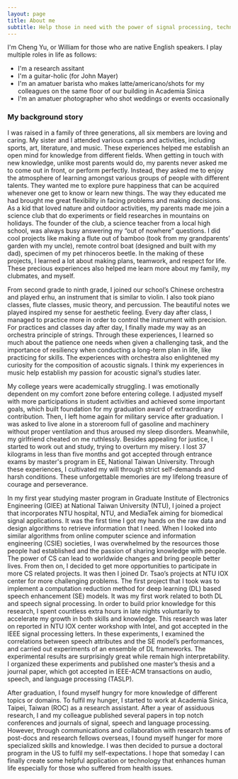 ```yaml
---
layout: page
title: About me
subtitle: Help those in need with the power of signal processing, technologies, and passion.
---
```


I'm Cheng Yu, or William for those who are native English speakers. I play multiple roles in life as follows:

- I'm a research assitant
- I'm a guitar-holic (for John Mayer)
- I'm an amatuer barista who makes latte/americano/shots for my colleagues on the same floor of our building in Academia Sinica
- I'm an amatuer photographer who shot weddings or events occasionally

### My background story

I was raised in a family of three generations, all six members are loving and caring. My sister and I attended various camps and activities, including sports, art, literature, and music. These experiences helped me establish an open mind for knowledge from different fields. When getting in touch with new knowledge, unlike most parents would do, my parents never asked me to come out in front, or perform perfectly. Instead, they asked me to enjoy the atmosphere of learning amongst various groups of people with different talents. They wanted me to explore pure happiness that can be acquired whenever one get to know or learn new things. The way they educated me had brought me great flexibility in facing problems and making decisions.
  As a kid that loved nature and outdoor activities, my parents made me join a science club that do experiments or field researches in mountains on holidays. The founder of the club, a science teacher from a local high school, was always busy answering my “out of nowhere” questions. I did cool projects like making a flute out of bamboo (took from my grandparents’ garden with my uncle), remote control boat (designed and built with my dad), specimen of my pet rhinoceros beetle. In the making of these projects, I learned a lot about making plans, teamwork, and respect for life. These precious experiences also helped me learn more about my family, my clubmates, and myself.
  
  From second grade to ninth grade, I joined our school’s Chinese orchestra and played erhu, an instrument that is similar to violin. I also took piano classes, flute classes, music theory, and percussion. The beautiful notes we played inspired my sense for aesthetic feeling. Every day after class, I managed to practice more in order to control the instrument with precision. For practices and classes day after day, I finally made my way as an orchestra principle of strings. Through these experiences, I learned so much about the patience one needs when given a challenging task, and the importance of resiliency when conducting a long-term plan in life, like practicing for skills. The experiences with orchestra also enlightened my curiosity for the composition of acoustic signals. I think my experiences in music help establish my passion for acoustic signal’s studies later.
  
  My college years were academically struggling. I was emotionally dependent on my comfort zone before entering college. I adjusted myself with more participations in student activities and achieved some important goals, which built foundation for my graduation award of extraordinary contribution. Then, I left home again for military service after graduation. I was asked to live alone in a storeroom full of gasoline and machinery without proper ventilation and thus aroused my sleep disorders. Meanwhile, my girlfriend cheated on me ruthlessly. Besides appealing for justice, I started to work out and study, trying to overturn my misery. I lost 37 kilograms in less than five months and got accepted through entrance exams by master's program in EE, National Taiwan University. Through these experiences, I cultivated my will through strict self-demands and harsh conditions. These unforgettable memories are my lifelong treasure of courage and perseverance.
  
  In my first year studying master program in Graduate Institute of Electronics Engineering (GIEE) at National Taiwan University (NTU), I joined a project that incorporates NTU hospital, NTU, and MediaTek aiming for biomedical signal applications. It was the first time I got my hands on the raw data and design algorithms to retrieve information that I need. When I looked into similar algorithms from online computer science and information engineering (CSIE) societies, I was overwhelmed by the resources those people had established and the passion of sharing knowledge with people. The power of CS can lead to worldwide
changes and bring people better lives. From then on, I decided to get more opportunities to participate in more CS related projects. It was then I joined Dr. Tsao’s projects at NTU IOX center for more challenging problems. The first project that I took was to implement a computation reduction method for deep learning (DL) based speech enhancement (SE) models. It was my first work related to both DL and speech signal processing. In order to build prior knowledge for this research, I spent countless extra hours in late nights voluntarily to accelerate my growth in both skills and knowledge. This research was later on reported in NTU IOX center workshop with Intel, and got accepted in the IEEE signal processing letters. In these experiments, I examined the correlations between speech attributes and the SE model’s performances, and carried out experiments of an ensemble of DL frameworks. The experimental results are surprisingly great while remain high interpretability. I organized these experiments and published one master’s thesis and a journal paper, which got accepted in IEEE-ACM transactions on audio, speech, and language processing (TASLP).
  
  After graduation, I found myself hungry for more knowledge of different topics or domains. To fulfil my hunger, I started to work at Academia Sinica, Taipei, Taiwan (ROC) as a research assistant. After a year of assiduous research, I and my colleague published several papers in top notch conferences and journals of signal, speech and language processing. However, through communications and collaboration with research teams of post-docs and research fellows overseas, I found myself hunger for more specialized skills and knowledge. I was then decided to pursue a doctoral program in the US to fulfil my self-expectations. I hope that someday I can finally create some helpful application or technology that enhances human life especially for those who suffered from health issues. 
